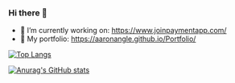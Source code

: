 ### Hi there 👋

- 🔭 I’m currently working on: https://www.joinpaymentapp.com/
- 💼 My portfolio: https://aaronangle.github.io/Portfolio/

[![Top Langs](https://github-readme-stats.vercel.app/api/top-langs/?username=aaronangle)](https://github.com/aaronangle/github-readme-stats)


[![Anurag's GitHub stats](https://github-readme-stats.vercel.app/api?username=aaronangle&count_private=true)](https://github.com/aaronangle/github-readme-stats)

